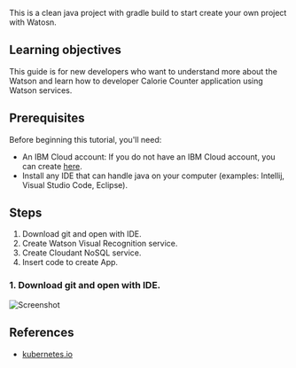 This is a clean java project with gradle build to start create your own project with Watosn.

## Learning objectives

This guide is for new developers who want to understand more about the Watson and learn how to developer Calorie Counter application using Watson services.

## Prerequisites

Before beginning this tutorial, you'll need:

* An IBM Cloud account: If you do not have an IBM Cloud account, you can create [here](https://bit.ly/2Hdkd4m).
* Install any IDE that can handle java on your computer (examples: Intellij, Visual Studio Code, Eclipse).

## Steps

1. Download git and open with IDE.
2. Create Watson Visual Recognition service.
3. Create Cloudant NoSQL service.
4. Insert code to create App.

### 1. Download git and open with IDE.

![Screenshot](https://github.com/tal2k4xj/Watson_Gradle_Clean/blob/master/images/downloadgit.png?raw=true)



## References

* [kubernetes.io](https://kubernetes.io)